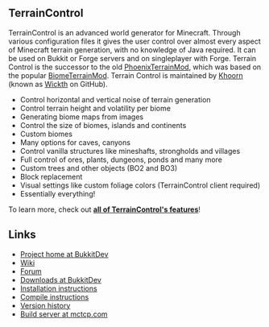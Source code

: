 ##  TerrainControl

TerrainControl is an advanced world generator for Minecraft. Through various configuration files it gives the user control over almost every aspect of Minecraft terrain generation, with no knowledge of Java required. It can be used on Bukkit or Forge servers and on singleplayer with Forge. Terrain Control is the successor to the old <a href="http://www.minecraftforum.net/topic/313991-phoenixterrainmod/">PhoenixTerrainMod</a>, which was based on the popular <a href="http://www.minecraftforum.net/topic/71565-biomemod/">BiomeTerrainMod</a>. Terrain Control is maintained by <a href="http://dev.bukkit.org/profiles/Khoorn/">Khoorn</a> (known as <a href="/Wickth">Wickth</a> on GitHub).

<ul>
<li>Control horizontal and vertical noise of terrain generation</li>
<li>Control terrain height and volatility per biome</li>
<li>Generating biome maps from images</li>
<li>Control the size of biomes, islands and continents</li>
<li>Custom biomes</li>
<li>Many options for caves, canyons</li>
<li>Control vanilla structures like mineshafts, strongholds and villages</li>
<li>Full control of ores, plants, dungeons, ponds and many more</li>
<li>Custom trees and other objects (BO2 and BO3)</li>
<li>Block replacement</li>
<li>Visual settings like custom foliage colors (TerrainControl client required)</li>
<li>Essentially everything!</li>
</ul>
To learn more, check out <a href="https://github.com/Wickth/TerrainControl/wiki/Features"><strong>all of TerrainControl's features</strong></a>!

## Links
* [Project home at BukkitDev](http://dev.bukkit.org/bukkit-plugins/terrain-control/)
* [Wiki](https://github.com/Wickth/TerrainControl/wiki/)
* [Forum](http://dev.bukkit.org/bukkit-plugins/terrain-control/forum/)
* [Downloads at BukkitDev](http://dev.bukkit.org/bukkit-plugins/terrain-control/files/)
* [Installation instructions](https://github.com/Wickth/TerrainControl/wiki/Installation-instructions)
* [Compile instructions](https://github.com/Wickth/TerrainControl/wiki/Developer-page#wiki-compiling)
* [Version history](https://github.com/Wickth/TerrainControl/wiki/Version-history)
* [Build server at mctcp.com](http://build.mctcp.com/job/TerrainControl%20-%20Master%20-%20Gradle/default/)
